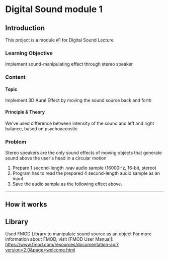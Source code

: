 
# Digital Sound module 1

## Introduction 
This project is a module #1 for Digital Sound Lecture  

### Learning Objective
Implement sound-manipulating effect through stereo speaker  

### Content
#### Topic
Implement 3D Aural Effect by moving the sound source back and forth  
#### Principle & Theory
We've used difference between intensity of the sound and left and right balance, based on psychoacoustic  

### Problem 
Stereo speakers are the only sound effects of moving objects that generate sound above the user's head in a circular motion    
  1. Prepare 1 second-length .wav audio sample (16000Hz, 16-bit, stereo)
  2. Program has to read the prepared 4 second-length audio sample as an input
  3. Save the audio sample as the following effect above.

---

## How it works


## Library 

Used FMOD Library to manipulate sound source as an object
For more information about FMOD, visit [FMOD User Manual]: https://www.fmod.com/resources/documentation-api?version=2.0&page=welcome.html


